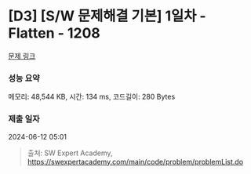 # [D3] [S/W 문제해결 기본] 1일차 - Flatten - 1208 

[문제 링크](https://swexpertacademy.com/main/code/problem/problemDetail.do?contestProbId=AV139KOaABgCFAYh) 

### 성능 요약

메모리: 48,544 KB, 시간: 134 ms, 코드길이: 280 Bytes

### 제출 일자

2024-06-12 05:01



> 출처: SW Expert Academy, https://swexpertacademy.com/main/code/problem/problemList.do